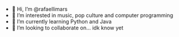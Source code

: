 - 👋 Hi, I’m @rafaellimars
- 👀 I’m interested in music, pop culture and computer programming
- 🌱 I’m currently learning Python and Java
- 💞️ I’m looking to collaborate on... idk know yet

<!---
rafaellimars/rafaellimars is a ✨ special ✨ repository because its `README.md` (this file) appears on your GitHub profile.
You can click the Preview link to take a look at your changes.
--->
